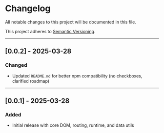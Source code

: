 # Changelog

All notable changes to this project will be documented in this file.

This project adheres to [Semantic Versioning](https://semver.org/).

---

## [0.0.2] - 2025-03-28

### Changed
- Updated `README.md` for better npm compatibility (no checkboxes, clarified roadmap)

---

## [0.0.1] - 2025-03-28

### Added
- Initial release with core DOM, routing, runtime, and data utils
